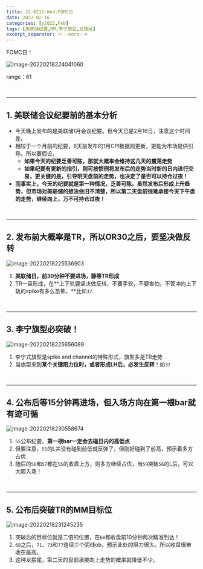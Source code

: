 ```yaml
---
title: 22-0216-Wed-FOMC日
date: 2022-02-16
categories: [y2022,Feb]
tags: [美联储纪要,MM,李宁旗型,龙摆尾]
excerpt_separator: <!--more-->
---
```


FOMC日！

![image-20220218224041060](https://cdn.jsdelivr.net/gh/shawnyeung/shawnyeung.github.io@master/assets/img/uPic/2022-02-18-22-40.png)

 <!--more-->

range：61

<br/>

---

## 1. 美联储会议纪要前的基本分析

- 今天晚上发布的是美联储1月会议纪要。但今天已是2月16日，注意这个时间差。
- 相较于一个月前的纪要，6天前发布的1月CPI数据则更新，更能为市场提供引导。所以要假设，
  - **如果今天的纪要乏善可陈，那就大概率会维持这几天的震荡走势**
  - **如果纪要有更新的指引，则可按惯例将发布后的走势当时新的日内进行交易，更关键的是，引导明天盘前的走势，也决定了是否可以持仓过夜！**
- **而事实上，今天的纪要就是第一种情况，乏善可陈。虽然发布后形成上升趋势，但市场对美联储的想法依旧不清楚，所以第二天盘前很难承接今天下午盘的走势，继续向上，万不可持仓过夜！**

<br/>

---

## 2. 发布前大概率是TR，所以OR30之后，要坚决做反转

![image-20220218225536903](https://cdn.jsdelivr.net/gh/shawnyeung/shawnyeung.github.io@master/assets/img/uPic/2022-02-18-22-55.png)

1. **美联储日，前30分钟不要进场，静等TR形成**
2. TR一旦形成，在**上下轨要坚决做反转，不要手软，不要害怕，不管冲向上下轨的spike有多么恐怖，**比如`37`.

<br/>

---

## 3. 李宁旗型必突破！

![image-20220218225656089](https://cdn.jsdelivr.net/gh/shawnyeung/shawnyeung.github.io@master/assets/img/uPic/2022-02-18-22-56.png)

1. 李宁式旗型是spike and channel的特殊形式，旗型多是TR走势
2. 当旗型来到**某个关键阻力位时，或者形成LH后，必发生反转**！如`37`

<br/>

---

## 4. 公布后等15分钟再进场，但入场方向在第一根bar就有迹可循

![image-20220218230558674](https://cdn.jsdelivr.net/gh/shawnyeung/shawnyeung.github.io@master/assets/img/uPic/2022-02-18-23-05.png)

1. `55`公布纪要，**第一根bar一定会去碰日内的高低点**
2. 但要注意，`55`的L并没有碰到前低就反弹了，但刚好碰到了前高，预示着多方占优
3. 随后的`56`和`57`都在`55`的收盘上方，则多方继续占优，当`59`突破`56`的L后，可以大胆入场！

<br/>

---

## 5. 公布后突破TR的MM目标位

![image-20220218231245235](https://cdn.jsdelivr.net/gh/shawnyeung/shawnyeung.github.io@master/assets/img/uPic/2022-02-18-23-12.png)

1. 突破后的目标位就是二倍的位置，在`68`和收盘前10分钟两次精准到达！
2. `68`之后，`71`、`73`和`77`连续三个阴线ob，预示此处的阻力很大。所以收盘很难收在最高。
3. 这种龙摆尾，第二天的盘前承接向上走势的概率就降低不少。